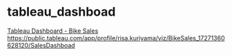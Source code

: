 # tableau_dashboad
[Tableau Dashboard - Bike Sales]([your_tableau_link_here](https://public.tableau.com/app/profile/risa.kuriyama/viz/BikeSales_17271360628120/SalesDashboad))
https://public.tableau.com/app/profile/risa.kuriyama/viz/BikeSales_17271360628120/SalesDashboad

